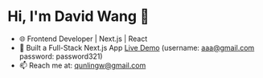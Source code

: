 # Hi, I'm David Wang 👋
- 🌐 Frontend Developer | Next.js | React
- 🚀 Built a Full-Stack Next.js App [Live Demo]([https://yc-directory-psi-pearl.vercel.app/](https://yc-directory-psi-pearl.vercel.app/)) (username: aaa@gmail.com password: password321)
- 📫 Reach me at: qunlingw@gmail.com
